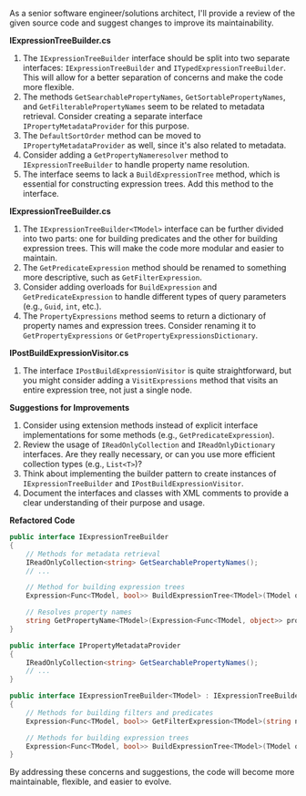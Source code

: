 As a senior software engineer/solutions architect, I'll provide a review of the given source code and suggest changes to improve its maintainability.

**IExpressionTreeBuilder.cs**

1. The `IExpressionTreeBuilder` interface should be split into two separate interfaces: `IExpressionTreeBuilder` and `ITypedExpressionTreeBuilder`. This will allow for a better separation of concerns and make the code more flexible.
2. The methods `GetSearchablePropertyNames`, `GetSortablePropertyNames`, and `GetFilterablePropertyNames` seem to be related to metadata retrieval. Consider creating a separate interface `IPropertyMetadataProvider` for this purpose.
3. The `DefaultSortOrder` method can be moved to `IPropertyMetadataProvider` as well, since it's also related to metadata.
4. Consider adding a `GetPropertyNameresolver` method to `IExpressionTreeBuilder` to handle property name resolution.
5. The interface seems to lack a `BuildExpressionTree` method, which is essential for constructing expression trees. Add this method to the interface.

**IExpressionTreeBuilder<TModel>.cs**

1. The `IExpressionTreeBuilder<TModel>` interface can be further divided into two parts: one for building predicates and the other for building expression trees. This will make the code more modular and easier to maintain.
2. The `GetPredicateExpression` method should be renamed to something more descriptive, such as `GetFilterExpression`.
3. Consider adding overloads for `BuildExpression` and `GetPredicateExpression` to handle different types of query parameters (e.g., `Guid`, `int`, etc.).
4. The `PropertyExpressions` method seems to return a dictionary of property names and expression trees. Consider renaming it to `GetPropertyExpressions` or `GetPropertyExpressionsDictionary`.

**IPostBuildExpressionVisitor.cs**

1. The interface `IPostBuildExpressionVisitor` is quite straightforward, but you might consider adding a `VisitExpressions` method that visits an entire expression tree, not just a single node.

**Suggestions for Improvements**

1. Consider using extension methods instead of explicit interface implementations for some methods (e.g., `GetPredicateExpression`).
2. Review the usage of `IReadOnlyCollection` and `IReadOnlyDictionary` interfaces. Are they really necessary, or can you use more efficient collection types (e.g., `List<T>`)?
3. Think about implementing the builder pattern to create instances of `IExpressionTreeBuilder` and `IPostBuildExpressionVisitor`.
4. Document the interfaces and classes with XML comments to provide a clear understanding of their purpose and usage.

**Refactored Code**

```C#
public interface IExpressionTreeBuilder
{
    // Methods for metadata retrieval
    IReadOnlyCollection<string> GetSearchablePropertyNames();
    // ...

    // Method for building expression trees
    Expression<Func<TModel, bool>> BuildExpressionTree<TModel>(TModel queryParameter);

    // Resolves property names
    string GetPropertyName<TModel>(Expression<Func<TModel, object>> propertyAccessor);
}

public interface IPropertyMetadataProvider
{
    IReadOnlyCollection<string> GetSearchablePropertyNames();
    // ...
}

public interface IExpressionTreeBuilder<TModel> : IExpressionTreeBuilder
{
    // Methods for building filters and predicates
    Expression<Func<TModel, bool>> GetFilterExpression<TModel>(string name, FilterParameter value, StringComparison stringComparison, bool isSearchTerm);

    // Methods for building expression trees
    Expression<Func<TModel, bool>> BuildExpressionTree<TModel>(TModel queryParameter, StringComparison stringComparison, bool isSearchTerm);
}
```

By addressing these concerns and suggestions, the code will become more maintainable, flexible, and easier to evolve.